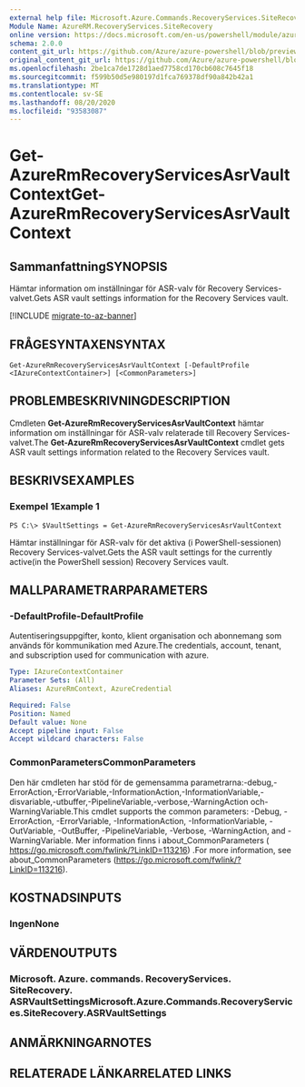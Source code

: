 ```yaml
---
external help file: Microsoft.Azure.Commands.RecoveryServices.SiteRecovery.dll-Help.xml
Module Name: AzureRM.RecoveryServices.SiteRecovery
online version: https://docs.microsoft.com/en-us/powershell/module/azurerm.recoveryservices.siterecovery/get-azurermrecoveryservicesasrvaultcontext
schema: 2.0.0
content_git_url: https://github.com/Azure/azure-powershell/blob/preview/src/ResourceManager/RecoveryServices.SiteRecovery/Commands.RecoveryServices.SiteRecovery/help/Get-AzureRmRecoveryServicesAsrVaultContext.md
original_content_git_url: https://github.com/Azure/azure-powershell/blob/preview/src/ResourceManager/RecoveryServices.SiteRecovery/Commands.RecoveryServices.SiteRecovery/help/Get-AzureRmRecoveryServicesAsrVaultContext.md
ms.openlocfilehash: 2be1ca7de1728d1aed7758cd170cb608c7645f18
ms.sourcegitcommit: f599b50d5e980197d1fca769378df90a842b42a1
ms.translationtype: MT
ms.contentlocale: sv-SE
ms.lasthandoff: 08/20/2020
ms.locfileid: "93583087"
---
```

# <span data-ttu-id="b5b6f-101">Get-AzureRmRecoveryServicesAsrVaultContext</span><span class="sxs-lookup"><span data-stu-id="b5b6f-101">Get-AzureRmRecoveryServicesAsrVaultContext</span></span>

## <span data-ttu-id="b5b6f-102">Sammanfattning</span><span class="sxs-lookup"><span data-stu-id="b5b6f-102">SYNOPSIS</span></span>
<span data-ttu-id="b5b6f-103">Hämtar information om inställningar för ASR-valv för Recovery Services-valvet.</span><span class="sxs-lookup"><span data-stu-id="b5b6f-103">Gets ASR vault settings information for the Recovery Services vault.</span></span>

[!INCLUDE [migrate-to-az-banner](../../includes/migrate-to-az-banner.md)]

## <span data-ttu-id="b5b6f-104">FRÅGESYNTAXEN</span><span class="sxs-lookup"><span data-stu-id="b5b6f-104">SYNTAX</span></span>

```
Get-AzureRmRecoveryServicesAsrVaultContext [-DefaultProfile <IAzureContextContainer>] [<CommonParameters>]
```

## <span data-ttu-id="b5b6f-105">PROBLEMBESKRIVNING</span><span class="sxs-lookup"><span data-stu-id="b5b6f-105">DESCRIPTION</span></span>
<span data-ttu-id="b5b6f-106">Cmdleten **Get-AzureRmRecoveryServicesAsrVaultContext** hämtar information om inställningar för ASR-valv relaterade till Recovery Services-valvet.</span><span class="sxs-lookup"><span data-stu-id="b5b6f-106">The **Get-AzureRmRecoveryServicesAsrVaultContext** cmdlet gets ASR vault settings information related to the Recovery Services vault.</span></span>

## <span data-ttu-id="b5b6f-107">BESKRIVS</span><span class="sxs-lookup"><span data-stu-id="b5b6f-107">EXAMPLES</span></span>

### <span data-ttu-id="b5b6f-108">Exempel 1</span><span class="sxs-lookup"><span data-stu-id="b5b6f-108">Example 1</span></span>
```
PS C:\> $VaultSettings = Get-AzureRmRecoveryServicesAsrVaultContext
```

<span data-ttu-id="b5b6f-109">Hämtar inställningar för ASR-valv för det aktiva (i PowerShell-sessionen) Recovery Services-valvet.</span><span class="sxs-lookup"><span data-stu-id="b5b6f-109">Gets the ASR vault settings for the currently active(in the PowerShell session) Recovery Services vault.</span></span>

## <span data-ttu-id="b5b6f-110">MALLPARAMETRAR</span><span class="sxs-lookup"><span data-stu-id="b5b6f-110">PARAMETERS</span></span>

### <span data-ttu-id="b5b6f-111">-DefaultProfile</span><span class="sxs-lookup"><span data-stu-id="b5b6f-111">-DefaultProfile</span></span>
<span data-ttu-id="b5b6f-112">Autentiseringsuppgifter, konto, klient organisation och abonnemang som används för kommunikation med Azure.</span><span class="sxs-lookup"><span data-stu-id="b5b6f-112">The credentials, account, tenant, and subscription used for communication with azure.</span></span>

```yaml
Type: IAzureContextContainer
Parameter Sets: (All)
Aliases: AzureRmContext, AzureCredential

Required: False
Position: Named
Default value: None
Accept pipeline input: False
Accept wildcard characters: False
```

### <span data-ttu-id="b5b6f-113">CommonParameters</span><span class="sxs-lookup"><span data-stu-id="b5b6f-113">CommonParameters</span></span>
<span data-ttu-id="b5b6f-114">Den här cmdleten har stöd för de gemensamma parametrarna:-debug,-ErrorAction,-ErrorVariable,-InformationAction,-InformationVariable,-disvariable,-utbuffer,-PipelineVariable,-verbose,-WarningAction och-WarningVariable.</span><span class="sxs-lookup"><span data-stu-id="b5b6f-114">This cmdlet supports the common parameters: -Debug, -ErrorAction, -ErrorVariable, -InformationAction, -InformationVariable, -OutVariable, -OutBuffer, -PipelineVariable, -Verbose, -WarningAction, and -WarningVariable.</span></span> <span data-ttu-id="b5b6f-115">Mer information finns i about_CommonParameters ( https://go.microsoft.com/fwlink/?LinkID=113216) .</span><span class="sxs-lookup"><span data-stu-id="b5b6f-115">For more information, see about_CommonParameters (https://go.microsoft.com/fwlink/?LinkID=113216).</span></span>

## <span data-ttu-id="b5b6f-116">KOSTNADS</span><span class="sxs-lookup"><span data-stu-id="b5b6f-116">INPUTS</span></span>

### <span data-ttu-id="b5b6f-117">Ingen</span><span class="sxs-lookup"><span data-stu-id="b5b6f-117">None</span></span>

## <span data-ttu-id="b5b6f-118">VÄRDEN</span><span class="sxs-lookup"><span data-stu-id="b5b6f-118">OUTPUTS</span></span>

### <span data-ttu-id="b5b6f-119">Microsoft. Azure. commands. RecoveryServices. SiteRecovery. ASRVaultSettings</span><span class="sxs-lookup"><span data-stu-id="b5b6f-119">Microsoft.Azure.Commands.RecoveryServices.SiteRecovery.ASRVaultSettings</span></span>

## <span data-ttu-id="b5b6f-120">ANMÄRKNINGAR</span><span class="sxs-lookup"><span data-stu-id="b5b6f-120">NOTES</span></span>

## <span data-ttu-id="b5b6f-121">RELATERADE LÄNKAR</span><span class="sxs-lookup"><span data-stu-id="b5b6f-121">RELATED LINKS</span></span>

